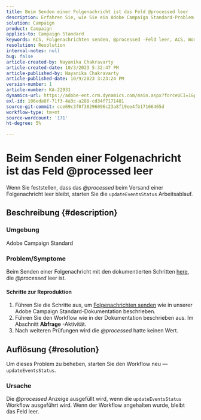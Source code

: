 ```yaml
---
title: Beim Senden einer Folgenachricht ist das Feld @processed leer
description: Erfahren Sie, wie Sie ein Adobe Campaign Standard-Problem lösen können, bei dem das Feld @processed beim Senden einer Folgenachricht leer bleibt. Starten Sie den Workflow neu.
solution: Campaign
product: Campaign
applies-to: Campaign Standard
keywords: KCS, Folgenachrichten senden, @processed -Feld leer, ACS, Workflow neu starten
resolution: Resolution
internal-notes: null
bug: false
article-created-by: Nayanika Chakravarty
article-created-date: 10/3/2023 5:32:47 PM
article-published-by: Nayanika Chakravarty
article-published-date: 10/9/2023 3:23:24 PM
version-number: 1
article-number: KA-22931
dynamics-url: https://adobe-ent.crm.dynamics.com/main.aspx?forceUCI=1&pagetype=entityrecord&etn=knowledgearticle&id=5fdf94d8-1262-ee11-be6e-6045bd006b3d
exl-id: 106eda8f-71f3-4a3c-a288-cd34f7171481
source-git-commit: cce69c3f0f38296096c23a8f19ee4fb17166465d
workflow-type: tm+mt
source-wordcount: '171'
ht-degree: 5%

---
```


# Beim Senden einer Folgenachricht ist das Feld @processed leer


Wenn Sie feststellen, dass das *@processed* beim Versand einer Folgenachricht leer bleibt, starten Sie die `updateEventsStatus` Arbeitsablauf.

## Beschreibung {#description}


### Umgebung

Adobe Campaign Standard

### Problem/Symptome

Beim Senden einer Folgenachricht mit den dokumentierten Schritten [here](https://experienceleague.adobe.com/docs/campaign-standard/using/communication-channels/transactional-messaging/follow-up-messages.html?lang=en#sending-a-follow-up-message), die *@processed* leer ist.

#### <b>Schritte zur Reproduktion</b>

1. Führen Sie die Schritte aus, um [Folgenachrichten senden](https://experienceleague.adobe.com/docs/campaign-standard/using/communication-channels/transactional-messaging/follow-up-messages.html?lang=en#sending-a-follow-up-message) wie in unserer Adobe Campaign Standard-Dokumentation beschrieben.
2. Führen Sie den Workflow wie in der Dokumentation beschrieben aus. Im Abschnitt <b>Abfrage</b> -Aktivität.
3. Nach weiteren Prüfungen wird die *@processed* hatte keinen Wert.



## Auflösung {#resolution}


Um dieses Problem zu beheben, starten Sie den Workflow neu — `updateEventsStatus`.

### Ursache

Die *@processed* Anzeige ausgefüllt wird, wenn die `updateEventsStatus` Workflow ausgeführt wird. Wenn der Workflow angehalten wurde, bleibt das Feld leer.
